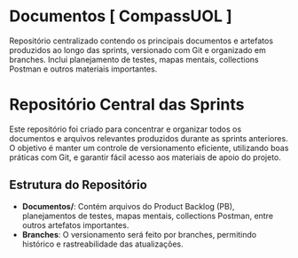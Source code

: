 # Documentos [ CompassUOL ]
Repositório centralizado contendo os principais documentos e artefatos produzidos ao longo das sprints, versionado com Git e organizado em branches. Inclui planejamento de testes, mapas mentais, collections Postman e outros materiais importantes.

# Repositório Central das Sprints

Este repositório foi criado para concentrar e organizar todos os documentos e arquivos relevantes produzidos durante as sprints anteriores. O objetivo é manter um controle de versionamento eficiente, utilizando boas práticas com Git, e garantir fácil acesso aos materiais de apoio do projeto.

## Estrutura do Repositório

- **Documentos/**: Contém arquivos do Product Backlog (PB), planejamentos de testes, mapas mentais, collections Postman, entre outros artefatos importantes.
- **Branches**: O versionamento será feito por branches, permitindo histórico e rastreabilidade das atualizações.

